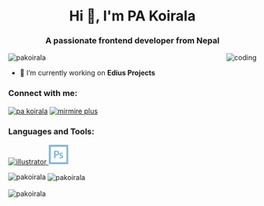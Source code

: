 <h1 align="center">Hi 👋, I'm PA Koirala</h1>
<h3 align="center">A passionate frontend developer from Nepal</h3>
<img align="right" alt="coding" widtg="400" src="https://user-images.githubusercontent.com/55389276/140866485-8fb1c876-9a8f-4d6a-98dc-08c4981eaf70.gif>
<p align="left"> <img src="https://komarev.com/ghpvc/?username=pakoirala&label=Profile%20views&color=0e75b6&style=flat" alt="pakoirala" /> </p>

- 🔭 I’m currently working on **Edius Projects**

<h3 align="left">Connect with me:</h3>
<p align="left">
<a href="https://fb.com/pa koirala" target="blank"><img align="center" src="https://raw.githubusercontent.com/rahuldkjain/github-profile-readme-generator/master/src/images/icons/Social/facebook.svg" alt="pa koirala" height="30" width="40" /></a>
<a href="https://www.youtube.com/c/mirmire plus" target="blank"><img align="center" src="https://raw.githubusercontent.com/rahuldkjain/github-profile-readme-generator/master/src/images/icons/Social/youtube.svg" alt="mirmire plus" height="30" width="40" /></a>
</p>

<h3 align="left">Languages and Tools:</h3>
<p align="left"> <a href="https://www.adobe.com/in/products/illustrator.html" target="_blank" rel="noreferrer"> <img src="https://www.vectorlogo.zone/logos/adobe_illustrator/adobe_illustrator-icon.svg" alt="illustrator" width="40" height="40"/> </a> <a href="https://www.photoshop.com/en" target="_blank" rel="noreferrer"> <img src="https://raw.githubusercontent.com/devicons/devicon/master/icons/photoshop/photoshop-line.svg" alt="photoshop" width="40" height="40"/> </a> </p>

<p><img align="left" src="https://github-readme-stats.vercel.app/api/top-langs?username=pakoirala&show_icons=true&locale=en&layout=compact" alt="pakoirala" /></p>

<p>&nbsp;<img align="center" src="https://github-readme-stats.vercel.app/api?username=pakoirala&show_icons=true&locale=en" alt="pakoirala" /></p>

<p><img align="center" src="https://github-readme-streak-stats.herokuapp.com/?user=pakoirala&" alt="pakoirala" /></p>

